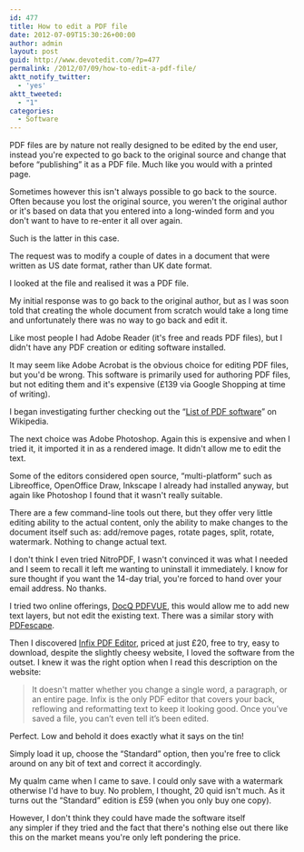 ```yaml
---
id: 477
title: How to edit a PDF file
date: 2012-07-09T15:30:26+00:00
author: admin
layout: post
guid: http://www.devotedit.com/?p=477
permalink: /2012/07/09/how-to-edit-a-pdf-file/
aktt_notify_twitter:
  - 'yes'
aktt_tweeted:
  - "1"
categories:
  - Software
---
```

PDF files are by nature not really designed to be edited by the end user, instead you're expected to go back to the original source and change that before &#8220;publishing&#8221; it as a PDF file. Much like you would with a printed page.

Sometimes however this isn't always possible to go back to the source. Often because you lost the original source, you weren't the original author or it's based on data that you entered into a long-winded form and you don't want to have to re-enter it all over again.<!--more-->

Such is the latter in this case.

The request was to modify a couple of dates in a document that were written as US date format, rather than UK date format.

I looked at the file and realised it was a PDF file.

My initial response was to go back to the original author, but as I was soon told that creating the whole document from scratch would take a long time and unfortunately there was no way to go back and edit it.

Like most people I had Adobe Reader (it's free and reads PDF files), but I didn't have any PDF creation or editing software installed.

It may seem like Adobe Acrobat is the obvious choice for editing PDF files, but you'd be wrong. This software is primarily used for authoring PDF files, but not editing them and it's expensive (£139 via Google Shopping at time of writing).

I began investigating further checking out the &#8220;[List of PDF software](http://en.wikipedia.org/wiki/List_of_PDF_software)&#8221; on Wikipedia.

The next choice was Adobe Photoshop. Again this is expensive and when I tried it, it imported it in as a rendered image. It didn't allow me to edit the text.

Some of the editors considered open source, &#8220;multi-platform&#8221; such as Libreoffice, OpenOffice Draw, Inkscape I already had installed anyway, but again like Photoshop I found that it wasn't really suitable.

There are a few command-line tools out there, but they offer very little editing ability to the actual content, only the ability to make changes to the document itself such as: add/remove pages, rotate pages, split, rotate, watermark. Nothing to change actual text.

I don't think I even tried NitroPDF, I wasn't convinced it was what I needed and I seem to recall it left me wanting to uninstall it immediately. I know for sure thought if you want the 14-day trial, you're forced to hand over your email address. No thanks.

I tried two online offerings, [DocQ PDFVUE](https://docq.com/landing/pdfvue/), this would allow me to add new text layers, but not edit the existing text. There was a similar story with [PDFescape](http://www.pdfescape.com).

Then I discovered [Infix PDF Editor](http://www.iceni.com/), priced at just £20, free to try, easy to download, despite the slightly cheesy website, I loved the software from the outset. I knew it was the right option when I read this description on the website:

> It doesn't matter whether you change a single word, a paragraph, or an entire page. Infix is the only PDF editor that covers your back, reflowing and reformatting text to keep it looking good. Once you’ve saved a file, you can’t even tell it’s been edited.

Perfect. Low and behold it does exactly what it says on the tin!

Simply load it up, choose the &#8220;Standard&#8221; option, then you're free to click around on any bit of text and correct it accordingly.

My qualm came when I came to save. I could only save with a watermark otherwise I'd have to buy. No problem, I thought, 20 quid isn't much. As it turns out the &#8220;Standard&#8221; edition is £59 (when you only buy one copy).

However, I don't think they could have made the software itself any simpler if they tried and the fact that there's nothing else out there like this on the market means you're only left pondering the price.